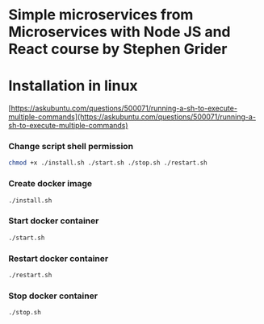 # Simple microservices from Microservices with Node JS and React course by Stephen Grider

# Installation in linux
[https://askubuntu.com/questions/500071/running-a-sh-to-execute-multiple-commands](https://askubuntu.com/questions/500071/running-a-sh-to-execute-multiple-commands)

### Change script shell permission
```bash
chmod +x ./install.sh ./start.sh ./stop.sh ./restart.sh
```

### Create docker image
```bash
./install.sh
```

### Start docker container
```bash
./start.sh
```

### Restart docker container
```bash
./restart.sh
```

### Stop docker container
```bash
./stop.sh
```